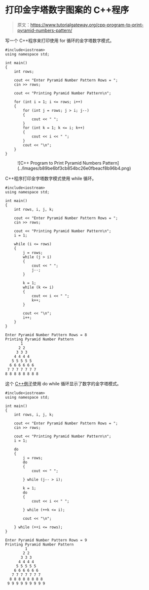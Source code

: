 # 打印金字塔数字图案的 C++程序

> 原文：<https://www.tutorialgateway.org/cpp-program-to-print-pyramid-numbers-pattern/>

写一个 C++程序来打印使用 for 循环的金字塔数字模式。

```
#include<iostream>
using namespace std;

int main()
{
	int rows;

	cout << "Enter Pyramid Number Pattern Rows = ";
	cin >> rows;

	cout << "Printing Pyramid Number Pattern\n";

	for (int i = 1; i <= rows; i++)
	{
		for (int j = rows; j > i; j--)
		{
			cout << " ";
		}
		for (int k = 1; k <= i; k++)
		{
			cout << i << " ";
		}
		cout << "\n";
	}
}
```

<figure class="wp-block-image size-large">![C++ Program to Print Pyramid Numbers Pattern](../Images/b89be6bf3cb854bc26e0fbeacf8b96b4.png)</figure>

C++程序打印金字塔数字模式使用 while 循环。

```
#include<iostream>
using namespace std;

int main()
{
	int rows, i, j, k;

	cout << "Enter Pyramid Number Pattern Rows = ";
	cin >> rows;

	cout << "Printing Pyramid Number Pattern\n";
	i = 1;

	while (i <= rows)
	{
		j = rows;
		while (j > i)
		{
			cout << " ";
			j--;
		}

		k = 1;
		while (k <= i)
		{
			cout << i << " ";
			k++;
		}

		cout << "\n";
		i++;
	}
}
```

```
Enter Pyramid Number Pattern Rows = 8
Printing Pyramid Number Pattern
       1 
      2 2 
     3 3 3 
    4 4 4 4 
   5 5 5 5 5 
  6 6 6 6 6 6 
 7 7 7 7 7 7 7 
8 8 8 8 8 8 8 8 
```

这个 [C++例子](https://www.tutorialgateway.org/cpp-programs/)使用 do while 循环显示了数字的金字塔模式。

```
#include<iostream>
using namespace std;

int main()
{
	int rows, i, j, k;

	cout << "Enter Pyramid Number Pattern Rows = ";
	cin >> rows;

	cout << "Printing Pyramid Number Pattern\n";
	i = 1;

	do
	{
		j = rows;
		do
		{
			cout << " ";

		} while (j-- > i);

		k = 1;
		do
		{
			cout << i << " ";

		} while (++k <= i);

		cout << "\n";

	} while (++i <= rows);
}
```

```
Enter Pyramid Number Pattern Rows = 9
Printing Pyramid Number Pattern
         1 
        2 2 
       3 3 3 
      4 4 4 4 
     5 5 5 5 5 
    6 6 6 6 6 6 
   7 7 7 7 7 7 7 
  8 8 8 8 8 8 8 8 
 9 9 9 9 9 9 9 9 9 
```